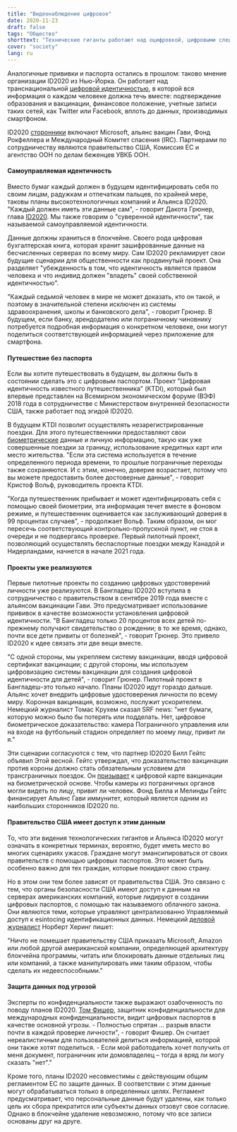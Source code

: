 ```yaml
---
title: "Видеонаблюдение цифровое"
date: 2020-11-23
draft: false
tags: "Общество"
shorttext: "Технические гиганты работают над оцифровкой, цифровыми следами, безналичным расчетом и цифровым удостоверением личности. Это полезно для состояния обнюхивания."
cover: "society"
lang: ru
---
```


Аналогичные прививки и паспорта остались в прошлом: таково мнение организации ID2020 из Нью-Йорка. Он работает над транснациональной [цифровой идентичностью](https://id2020.org/digital-identity "The Need for Good Digital ID is Universal"), в которой вся информация о каждом человеке должна течь вместе: подтверждение образования и вакцинации, финансовое положение, учетные записи таких сетей, как Twitter или Facebook, вплоть до данных, производимых смартфоном.

ID2020 [сторонники](https://www.ledgerinsights.com/id2020-resignation-blockchain-covid-19-immunity-passports/ "Advisor resigns from ID2020 objecting to blockchain immunity passports for COVID-19") включают Microsoft, альянс вакцин Гави, Фонд Рокфеллера и Международный Комитет спасения (IRC). Партнерами по сотрудничеству являются правительство США, Комиссия ЕС и агентство ООН по делам беженцев УВКБ ООН.

#### Самоуправляемая идентичность

Вместо бумаг каждый должен в будущем идентифицировать себя по своим лицам, радужкам и отпечаткам пальцев, по крайней мере, таковы планы высокотехнологичных компаний и Альянса ID2020. "Каждый должен иметь эти данные сам", - говорит Дакота Грюнер, глава [ID2020](https://www.srf.ch/kultur/gesellschaft-religion/digitale-identitaet-die-blockchain-weiss-alles-kommt-die-totale-ueberwachung "Die Blockchain weiss alles – kommt die totale Überwachung?"). Мы также говорим о "суверенной идентичности", так называемой самоуправляемой идентичности.

Данные должны храниться в блокчейне. Своего рода цифровая бухгалтерская книга, которая хранит зашифрованные данные на бесчисленных серверах по всему миру. Сам ID2020 рекламирует свои будущие сценарии для общественности как продвинутый проект. Она разделяет "убежденность в том, что идентичность является правом человека и что индивид должен "владеть" своей собственной идентичностью".

"Каждый седьмой человек в мире не может доказать, кто он такой, и поэтому в значительной степени исключен из системы здравоохранения, школы и банковского дела", - говорит Грюнер. В будущем, если банку, арендодателю или пограничному чиновнику потребуется подробная информация о конкретном человеке, они могут поделиться соответствующей информацией через приложение для смартфона.

#### Путешествие без паспорта

Если вы хотите путешествовать в будущем, вы должны быть в состоянии сделать это с цифровым паспортом. Проект "Цифровая идентичность известного путешественника" (KTDI), который был впервые представлен на Всемирном экономическом форуме (ВЭФ) 2018 года в сотрудничестве с Министерством внутренней безопасности США, также работает под эгидой ID2020.

В будущем KTDI позволит осуществлять незарегистрированные поездки. Для этого путешественники предоставляют свои [биометрические](https://www.weforum.org/reports/the-known-traveller-unlocking-the-potential-of-digital-identity-for-secure-and-seamless-travel "The Known Traveller: Unlocking the potential of digital identity for secure and seamless travel") данные и личную информацию, такую как уже совершенные поездки за границу, использование кредитных карт или место жительства. "Если эта система используется в течение определенного периода времени, то прошлые пограничные переходы также сохраняются. И с этим, конечно, доверие возрастает, потому что вы можете предоставить более достоверные данные", - говорит Кристоф Вольф, руководитель проекта KTDI.

"Когда путешественник прибывает и может идентифицировать себя с помощью своей биометрии, эта информация течет вместе в фоновом режиме, и путешественник оценивается как заслуживающий доверия в 99 процентах случаев", - продолжает Вольф. Таким образом, он мог пересечь соответствующий контрольно-пропускной пункт, не стоя в очереди и не подвергаясь проверке. Первый пилотный проект, позволяющий осуществлять беспаспортные поездки между Канадой и Нидерландами, начнется в начале 2021 года.

#### Проекты уже реализуются

Первые пилотные проекты по созданию цифровых удостоверений личности уже реализуются. В Бангладеш ID2020 вступила в сотрудничество с правительством в сентябре 2019 года вместе с альянсом вакцинации Гави. Это предусматривает использование прививок в качестве возможности установления цифровой идентичности. "В Бангладеш только 20 процентов всех детей по-прежнему получают свидетельство о рождении; в то же время, однако, почти все дети привиты от болезней", - говорит Грюнер. Это привело ID2020 к идее связать эти две вещи вместе.

"С одной стороны, мы укрепляем систему вакцинации, вводя цифровой сертификат вакцинации; с другой стороны, мы используем цифровизацию системы вакцинации для создания цифровой идентичности для детей", - говорит Грюнер. Пилотный проект в Бангладеш-это только начало. Планы ID2020 идут гораздо дальше. Альянс хочет внедрить цифровые удостоверения личности по всему миру. Коронная вакцинация, возможно, послужит ускорителем. Немецкий журналист Томас Крухем сказал SRF news: "нет бумаги, которую можно было бы потерять или подделать. Нет, цифровое биометрическое доказательство: камера Пограничного управления или на входе на футбольный стадион определяет по моему лицу, привит ли я."

Эти сценарии согласуются с тем, что партнер ID2020 Билл Гейтс объявил Этой весной. Гейтс утверждал, что доказательство вакцинации против короны должно стать обязательным условием для трансграничных поездок. Он [призывает](https://www.ted.com/talks/bill_gates_how_we_must_respond_to_the_coronavirus_pandemic#t-284351 "How we must respond to the coronavirus pandemic") к цифровой карте вакцинации на биометрической основе. Чтобы камеры из пограничных органов могли видеть по лицу, привит ли человек. Фонд Билла и Мелинды Гейтс финансирует Альянс Гави иммунитет, который является одним из наибольших сторонников ID2020 по.

#### Правительство США имеет доступ к этим данным

То, что эти видения технологических гигантов и Альянса ID2020 могут означать в конкретных терминах, вероятно, будет иметь место во многих сценариях ужасов. Граждане могут эмансипироваться от своих правительств с помощью цифровых паспортов. Это может быть особенно важно для тех граждан, которые покидают свою страну.

Но в этом они тем более зависят от правительства США. Это связано с тем, что органы безопасности США имеют доступ к данным на серверах американских компаний, которые лидируют в создании цифровых паспортов, с помощью так называемого облачного закона. Они являются теми, которые управляют централизованно Управляемый доступ к esintocing идентификационных данных. Немецкий [деловой журналист](https://norberthaering.de/die-regenten-der-welt/id2020-ktdi-apple-google/ "ID2020, Known-Traveller und Kontaktverfolgung durch Google und Apple: US-Konzerne werden zur Weltpassbehörde") Норберт Херинг пишет:

"Ничто не помешает правительству США приказать Microsoft, Amazon или любой другой американской компании, определяющей архитектуру блокчейна программы, читать или блокировать данные отдельных лиц или компаний, а также манипулировать ими таким образом, чтобы сделать их недееспособными."

#### Защита данных под угрозой

Эксперты по конфиденциальности также выражают озабоченность по поводу планов ID2020. [Том Фишер](https://www.srf.ch/kultur/gesellschaft-religion/digitale-identitaet-die-blockchain-weiss-alles-kommt-die-totale-ueberwachung "Die Blockchain weiss alles – kommt die totale Überwachung?"), защитник конфиденциальности для международных конфиденциальности, видит цифровых паспортов в качестве основной угрозы. - Полностью спрятан ... разрыв власти почти в каждой проверке личности", - говорит Фишер. Он считает нереалистичным для пользователей делиться информацией, которой они также хотят поделиться. - Если мой работодатель хочет получить от меня документ, пограничник или домовладелец – тогда я вряд ли могу сказать "нет"."

Кроме того, планы ID2020 несовместимы с действующим общим регламентом ЕС по защите данных. В соответствии с этим данные могут обрабатываться только в определенных целях. Регламент предусматривает, что персональные данные будут удалены, как только цель их сбора прекратится или субъекты данных отзовут свое согласие. Однако в блокчейне удаление невозможно, потому что все записи основаны друг на друге.
